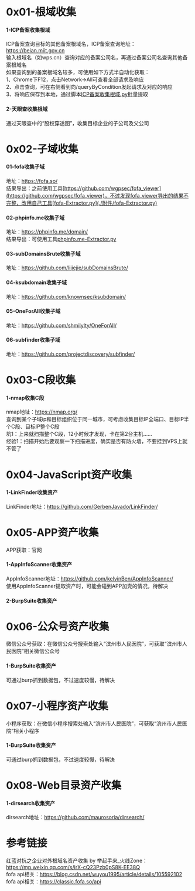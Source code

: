 # 0x01-根域收集
#### 1-ICP备案收集根域
ICP备案查询目标的其他备案根域名，ICP备案查询地址：https://beian.miit.gov.cn  
输入根域名（如wps.cn）查询对应的备案公司名，再通过备案公司名查询其他备案根域名  
如果查询到的备案根域名较多，可使用如下方式半自动化获取：  
1、Chrome下F12，点击Network->All可查看全部请求及响应  
2、点击查询，可在右侧看到向/queryByCondition发起请求及对应的响应  
3、将响应保存到本地，通过脚本[ICP备案收集根域.py](./附件/ICP备案收集根域/ICP备案收集根域.py)批量提取  
#### 2-天眼查收集根域
通过天眼查中的“股权穿透图”，收集目标企业的子公司及父公司  

# 0x02-子域收集
#### 01-fofa收集子域
地址：https://fofa.so/  
结果导出：之前使用工具[https://github.com/wgpsec/fofa_viewer](https://github.com/wgpsec/fofa_viewer)，不过发现fofa_viewer导出的结果不完整，改用自己工具[fofa-Extractor.py](./附件/fofa-Extractor.py)  
#### 02-phpinfo.me收集子域
地址：https://phpinfo.me/domain/  
结果导出：可使用工具[phpinfo.me-Extractor.py](./附件/phpinfo.me-Extractor.py)  
#### 03-subDomainsBrute收集子域
地址：https://github.com/lijiejie/subDomainsBrute/  
#### 04-ksubdomain收集子域
地址：https://github.com/knownsec/ksubdomain/  
#### 05-OneForAll收集子域
地址：https://github.com/shmilylty/OneForAll/  
#### 06-subfinder收集子域
地址：https://github.com/projectdiscovery/subfinder/  

# 0x03-C段收集
#### 1-nmap收集C段
nmap地址：https://nmap.org/  
查询到某个子域ip和目标组织位于同一城市，可考虑收集目标IP全端口、目标IP半个C段、目标IP整个C段  
坑1：上来就扫描整个C段，12小时候才发现，卡在第2台主机......  
经验1：扫描开始后要观察一下扫描进度，确实是否有防火墙，不要挂到VPS上就不管了  

# 0x04-JavaScript资产收集
#### 1-LinkFinder收集资产
LinkFinder地址：https://github.com/GerbenJavado/LinkFinder/  

# 0x05-APP资产收集
APP获取：官网  
#### 1-AppInfoScanner收集资产
AppInfoScanner地址：https://github.com/kelvinBen/AppInfoScanner/  
使用AppInfoScanner提取资产时，可能会碰到APP加壳的情况，待解决  
#### 2-BurpSuite收集资产

# 0x06-公众号资产收集
微信公众号获取：在微信公众号搜索处输入“滨州市人民医院”，可获取“滨州市人民医院”相关微信公众号  
#### 1-BurpSuite收集资产
可通过burp抓到数据包，不过速度较慢，待解决  

# 0x07-小程序资产收集
小程序获取：在微信小程序搜索处输入“滨州市人民医院”，可获取“滨州市人民医院”相关小程序  
#### 1-BurpSuite收集资产
可通过burp抓到数据包，不过速度较慢，待解决  

# 0x08-Web目录资产收集
#### 1-dirsearch收集资产
dirsearch地址：https://github.com/maurosoria/dirsearch/  

# 参考链接
红蓝对抗之企业对外根域名资产收集 by 举起手来_火线Zone：https://mp.weixin.qq.com/s/irX-cQ23Pzb0pS8K-EE38Q  
fofa api相关：https://blog.csdn.net/wuyou1995/article/details/105592102  
fofa api相关：https://classic.fofa.so/api  
